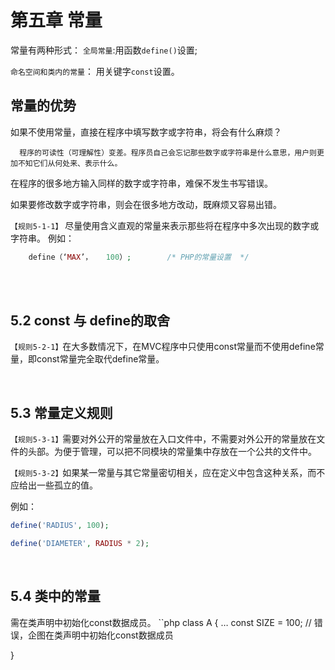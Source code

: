 第五章 常量
======

常量有两种形式：
`全局常量`:用函数`define()`设置;

`命名空间和类内的常量`： 用关键字`const`设置。
 
常量的优势
----
如果不使用常量，直接在程序中填写数字或字符串，将会有什么麻烦？

      程序的可读性（可理解性）变差。程序员自己会忘记那些数字或字符串是什么意思，用户则更加不知它们从何处来、表示什么。

在程序的很多地方输入同样的数字或字符串，难保不发生书写错误。

如果要修改数字或字符串，则会在很多地方改动，既麻烦又容易出错。


`【规则5-1-1】` 尽量使用含义直观的常量来表示那些将在程序中多次出现的数字或字符串。
例如：
```php    
    define（‘MAX’，   100）;        /* PHP的常量设置  */ 
```

<br>
<br>

5.2 const 与 define的取舍
----

`【规则5-2-1】`在大多数情况下，在MVC程序中只使用const常量而不使用define常量，即const常量完全取代define常量。

<br>

5.3 常量定义规则
----

`【规则5-3-1】`需要对外公开的常量放在入口文件中，不需要对外公开的常量放在文件的头部。为便于管理，可以把不同模块的常量集中存放在一个公共的文件中。

`【规则5-3-2】`如果某一常量与其它常量密切相关，应在定义中包含这种关系，而不应给出一些孤立的值。

例如：
```php
define('RADIUS', 100);

define('DIAMETER', RADIUS * 2);
```

<br>

5.4 类中的常量
----

需在类声明中初始化const数据成员。
``php
class A
{
  …
  const SIZE = 100;   // 错误，企图在类声明中初始化const数据成员

}
